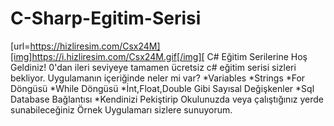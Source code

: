 # C-Sharp-Egitim-Serisi
[url=https://hizliresim.com/Csx24M][img]https://i.hizliresim.com/Csx24M.gif[/img][
C# Eğitim Serilerine Hoş Geldiniz!
0'dan ileri seviyeye tamamen ücretsiz c# eğitim serisi sizleri bekliyor.
Uygulamanın içeriğinde neler mi var?
*Variables
*Strings
*For Döngüsü
*While Döngüsü
*İnt,Float,Double Gibi Sayısal Değişkenler
*Sql Database Bağlantısı
*Kendinizi Pekiştirip Okulunuzda veya çalıştığınız yerde sunabileceğiniz Örnek Uygulamarı sizlere sunuyorum.

